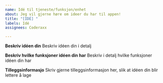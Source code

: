 ```yaml
---
name: Idé til tjeneste/funksjon/enhet
about: Jeg vil gjerne høre om ideer du har til appen!
title: "[IDÉ] "
labels: Idé
assignees: Coderaxx

---
```


**Beskriv idéen din**
Beskriv idéen din i detalj

**Beskriv hvilke funksjoner idéen din har**
Beskriv i detalj hvilke funksjoner idéen din har

**Tilleggsinformasjo**
Skriv gjerne tilleggsinformasjon her, slik at idéen din blir lettere å lage
